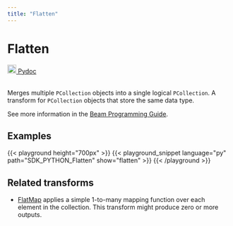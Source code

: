 ```yaml
---
title: "Flatten"
---
```

<!--
Licensed under the Apache License, Version 2.0 (the "License");
you may not use this file except in compliance with the License.
You may obtain a copy of the License at

http://www.apache.org/licenses/LICENSE-2.0

Unless required by applicable law or agreed to in writing, software
distributed under the License is distributed on an "AS IS" BASIS,
WITHOUT WARRANTIES OR CONDITIONS OF ANY KIND, either express or implied.
See the License for the specific language governing permissions and
limitations under the License.
-->

# Flatten
<table align="left">
    <a target="_blank" class="button"
        href="https://beam.apache.org/releases/pydoc/current/apache_beam.transforms.core.html?highlight=flatten#apache_beam.transforms.core.Flatten">
      <img src="/images/logos/sdks/python.png" width="20px" height="20px"
           alt="Pydoc" />
     Pydoc
    </a>
</table>
<br><br>



Merges multiple `PCollection` objects into a single logical
`PCollection`. A transform for `PCollection` objects
that store the same data type.

See more information in the [Beam Programming Guide](/documentation/programming-guide/#flatten).

## Examples

{{< playground height="700px" >}}
{{< playground_snippet language="py" path="SDK_PYTHON_Flatten" show="flatten" >}}
{{< /playground >}}

## Related transforms
* [FlatMap](/documentation/transforms/python/elementwise/flatmap) applies a simple 1-to-many mapping
  function over each element in the collection. This transform might produce zero
  or more outputs.

